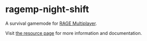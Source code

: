 # ragemp-night-shift

A survival gamemode for [RAGE Multiplayer](https://rage.mp/).

Visit [the resource page](https://rage.mp/files/file/507-night-shift/) for more information and documentation.
